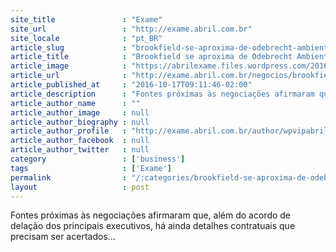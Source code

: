 ```yaml
---
site_title               : "Exame"
site_url                 : "http://exame.abril.com.br"
site_locale              : "pt_BR"
article_slug             : "brookfield-se-aproxima-de-odebrecht-ambiental"
article_title            : "Brookfield se aproxima de Odebrecht Ambiental"
article_image            : "https://abrilexame.files.wordpress.com/2016/10/size_960_16_9_brookfield-asset.jpg?quality=70&strip=all&w=960"
article_url              : "http://exame.abril.com.br/negocios/brookfield-se-aproxima-de-odebrecht-ambiental/"
article_published_at     : "2016-10-17T09:11:46-02:00"
article_description      : "Fontes próximas às negociações afirmaram que, além do acordo de delação dos principais executivos, há ainda detalhes contratuais que precisam ser acertados..."
article_author_name      : ""
article_author_image     : null
article_author_biography : null
article_author_profile   : "http://exame.abril.com.br/author/wpvipabril/"
article_author_facebook  : null
article_author_twitter   : null
category                 : ['business']
tags                     : ['Exame']
permalink                : "/:categories/brookfield-se-aproxima-de-odebrecht-ambiental/"
layout                   : post
---
```


Fontes próximas às negociações afirmaram que, além do acordo de delação dos principais executivos, há ainda detalhes contratuais que precisam ser acertados...
